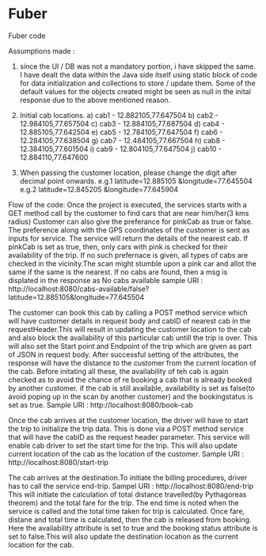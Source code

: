 # Fuber
Fuber code

Assumptions made :
1. since the UI / DB was not a mandatory portion, i have skipped the same. I have dealt the data within the Java side itself using static block of code for data initialization and collections to store / update them.
Some of the default values for the objects created might be seen as null in the inital response due to the above mentioned reason.
2. Initial cab locations.
 a) cab1 - 12.882105,77.647504
 b) cab2 - 12.984105,77.657504
 c) cab3 - 12.884105,77.687504
 d) cab4 - 12.885105,77.642504
 e) cab5 - 12.784105,77.647504
 f) cab6 - 12.284105,77.638504
 g) cab7 - 12.484105,77.667504
 h) cab8 - 12.384105,77.601504
 i) cab9 -  12.804105,77.647504
 j) cab10 - 12.884110,77.647600

3. When passing the customer location, please change the digit after decimal point onwards.
e.g.1 latitude=12.885105 &longitude=77.645504
e.g.2 latitude=12.845205 &longitude=77.645904

Flow of the code:
Once the project is executed, the services starts with a GET method call by the customer to find cars that are near him/her(3 kms radius)
Customer can also give the preferance for pinkCab as true or false. The preference along with the GPS coordinates of the customer is sent as inputs for service. The service will return the details of the nearest cab. If pinkCab is set as true, then, only cars with pink is checked for their availability of the trip. If no such prefernace is given, all types of cabs are checked in the vicinity.The scan might stumble upon a pink car and allot the same if the same is the nearest. If no cabs are found, then a msg is displated in the response as No cabs available
sample URI :
http://localhost:8080/cabs-available/false?latitude=12.885105&longitude=77.645504

The customer can book this cab by calling a POST method service which will have customer details in request body and cabID of nearest cab in the requestHeader.This will result in updating the customer location to the cab and also block the availability of this particular cab untill the trip is over. This will also set the Start point and Endpoint of the trip which are given as part of JSON in request body. After successful setting of the attributes, the response will have the distance to the customer from the current location of the cab.
Before initating all these, the availability of teh cab is again checked as to avoid the chance of re booking a cab that is already booked by another customer. if the cab is still available, availability is set as false(to avoid poping up in the scan by another customer) and  the bookingstatus is set as true. 
Sample URI : http://localhost:8080/book-cab

Once the cab arrives at the customer location, the driver will have to start the trip to initialize the trip data. This is done via a POST method service that will have the cabID as the request header parameter. This service will enable cab driver to set the start time for the trip. This will also update current location of the cab as the location of the customer.
Sample URI : http://localhost:8080/start-trip

The cab arrives at the destination.To initiate the billing procedures, driver has to call the service end-trip.
Sampel URI : http://localhost:8080/end-trip
 This will  initiate the calculation of total distance travelled(by Pythagoreas theorem) and the total fare for the trip. The end time is noted  when the service is called and the total time taken for trip is calculated. Once fare, distane and total time is calculated, then the cab is released from booking. Here the availability attribute is set to true and the booking status attribute is set to false.This will also update the destination location as the current location for the cab.

